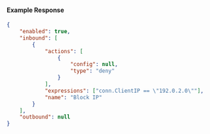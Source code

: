 <!-- Code generated for API Clients. DO NOT EDIT. -->

#### Example Response

```json
{
	"enabled": true,
	"inbound": [
		{
			"actions": [
				{
					"config": null,
					"type": "deny"
				}
			],
			"expressions": ["conn.ClientIP == \"192.0.2.0\""],
			"name": "Block IP"
		}
	],
	"outbound": null
}
```
